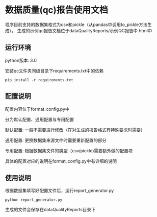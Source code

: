# 数据质量(qc)报告使用文档

程序目前支持的数据集格式为csv和pickle（从pandas中调用to_pickle方法生成），
生成的示例qc报告文档位于dataQualityReports/示例QC报告中.html中

## 运行环境
python版本: 3.0

安装qc文件夹同级目录下requirements.txt中的依赖

```shell
pip install -r requirements.txt
```


## 配置说明
配置内容位于format_config.py中

分为默认配置、通用配置与专用配置

默认配置: 一般不需要进行修改（在对生成的报告格式有特殊要求时需要）

通用配置: 更换数据集来源文件时需要重新配置的部分

专用配置: 根据数据集文件的类型（csv/pickle)需要额外做的配置项

具体的配置对应的说明在format_config.py中有详细的说明

## 使用说明

根据数据集填写好配置文件后，运行report_generator.py

```shell
python report_generator.py

```

生成的文件会保存在dataQualityReports目录下
